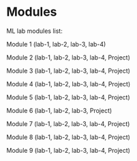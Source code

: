 # Modules
ML lab modules list:

Module 1
(lab-1,
lab-2,
lab-3,
lab-4)

Module 2
(lab-1,
lab-2,
lab-3,
lab-4,
Project)

Module 3
(lab-1,
lab-2,
lab-3,
lab-4,
Project)

Module 4
(lab-1,
lab-2,
lab-3,
lab-4,
Project)

Module 5
(lab-1,
lab-2,
lab-3,
lab-4,
Project)

Module 6
(lab-1,
lab-2,
lab-3,
Project)

Module 7
(lab-1,
lab-2,
lab-3,
lab-4,
Project)

Module 8
(lab-1,
lab-2,
lab-3,
lab-4,
Project)

Module 9
(lab-1,
lab-2,
lab-3,
lab-4,
Project)
